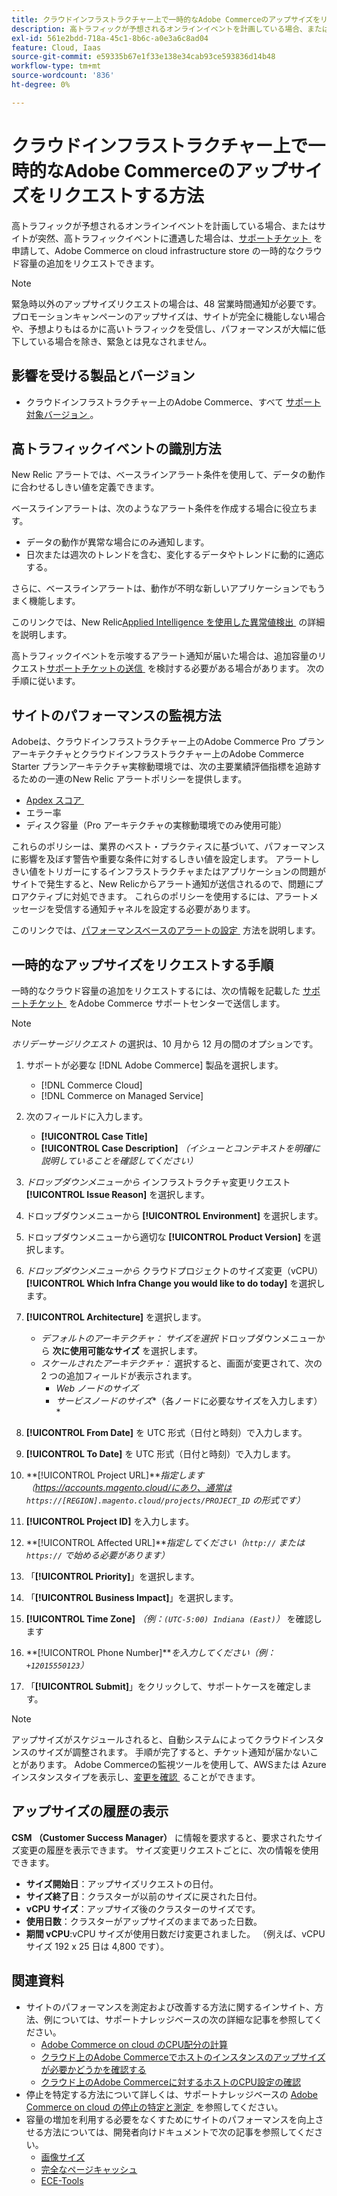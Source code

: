 ```yaml
---
title: クラウドインフラストラクチャー上で一時的なAdobe Commerceのアップサイズをリクエストする方法
description: 高トラフィックが予想されるオンラインイベントを計画している場合、またはサイトが突然高トラフィックのイベントに遭遇した場合は、[ サポートチケット ] （/help/help-center-guide/help-center/magento-help-center-user-guide.md#submit-ticket）を申請して、クラウドインフラストラクチャストア上のAdobe Commerceの一時的なクラウドキャパシティを増やすようにリクエストできます。
exl-id: 561e2bdd-718a-45c1-8b6c-a0e3a6c8ad04
feature: Cloud, Iaas
source-git-commit: e59335b67e1f33e138e34cab93ce593836d14b48
workflow-type: tm+mt
source-wordcount: '836'
ht-degree: 0%

---
```


# クラウドインフラストラクチャー上で一時的なAdobe Commerceのアップサイズをリクエストする方法

高トラフィックが予想されるオンラインイベントを計画している場合、またはサイトが突然、高トラフィックイベントに遭遇した場合は、[&#x200B; サポートチケット &#x200B;](/help/help-center-guide/help-center/magento-help-center-user-guide.md#submit-ticket) を申請して、Adobe Commerce on cloud infrastructure store の一時的なクラウド容量の追加をリクエストできます。

>[!NOTE]
>
>緊急時以外のアップサイズリクエストの場合は、48 営業時間通知が必要です。 プロモーションキャンペーンのアップサイズは、サイトが完全に機能しない場合や、予想よりもはるかに高いトラフィックを受信し、パフォーマンスが大幅に低下している場合を除き、緊急とは見なされません。

## 影響を受ける製品とバージョン

* クラウドインフラストラクチャー上のAdobe Commerce、すべて [&#x200B; サポート対象バージョン &#x200B;](https://www.adobe.com/content/dam/cc/en/legal/terms/enterprise/pdfs/Adobe-Commerce-Software-Lifecycle-Policy.pdf)。

## 高トラフィックイベントの識別方法

New Relic アラートでは、ベースラインアラート条件を使用して、データの動作に合わせるしきい値を定義できます。

ベースラインアラートは、次のようなアラート条件を作成する場合に役立ちます。

* データの動作が異常な場合にのみ通知します。
* 日次または週次のトレンドを含む、変化するデータやトレンドに動的に適応する。

さらに、ベースラインアラートは、動作が不明な新しいアプリケーションでもうまく機能します。

このリンクでは、New Relic[Applied Intelligence を使用した異常値検出 &#x200B;](https://docs.newrelic.com/docs/alerts-applied-intelligence/applied-intelligence/anomaly-detection/anomaly-detection-applied-intelligence/) の詳細を説明します。

高トラフィックイベントを示唆するアラート通知が届いた場合は、追加容量のリクエスト [&#x200B; サポートチケットの送信 &#x200B;](/docs/commerce-knowledge-base/kb/help-center-guide/magento-help-center-user-guide.html?lang=en#submit-ticket) を検討する必要がある場合があります。 次の手順に従います。

## サイトのパフォーマンスの監視方法

Adobeは、クラウドインフラストラクチャー上のAdobe Commerce Pro プランアーキテクチャとクラウドインフラストラクチャー上のAdobe Commerce Starter プランアーキテクチャ実稼動環境では、次の主要業績評価指標を追跡するための一連のNew Relic アラートポリシーを提供します。

* [Apdex スコア &#x200B;](https://docs.newrelic.com/docs/apm/new-relic-apm/apdex/apdex-measure-user-satisfaction)
* エラー率
* ディスク容量（Pro アーキテクチャの実稼動環境でのみ使用可能）

これらのポリシーは、業界のベスト・プラクティスに基づいて、パフォーマンスに影響を及ぼす警告や重要な条件に対するしきい値を設定します。 アラートしきい値をトリガーにするインフラストラクチャまたはアプリケーションの問題がサイトで発生すると、New Relicからアラート通知が送信されるので、問題にプロアクティブに対処できます。 これらのポリシーを使用するには、アラートメッセージを受信する通知チャネルを設定する必要があります。

このリンクでは、[&#x200B; パフォーマンスベースのアラートの設定 &#x200B;](/docs/commerce-cloud-service/user-guide/monitor/new-relic.html#monitor-performance-with-managed-alerts) 方法を説明します。

## 一時的なアップサイズをリクエストする手順

一時的なクラウド容量の追加をリクエストするには、次の情報を記載した [&#x200B; サポートチケット &#x200B;](/help/help-center-guide/help-center/magento-help-center-user-guide.md#submit-ticket) をAdobe Commerce サポートセンターで送信します。

>[!NOTE]
>
>*ホリデーサージリクエスト* の選択は、10 月から 12 月の間のオプションです。

1. サポートが必要な [!DNL Adobe Commerce] 製品を選択します。
   * [!DNL Commerce Cloud]
   * [!DNL Commerce on Managed Service]

1. 次のフィールドに入力します。
   * **[!UICONTROL Case Title]**
   * **[!UICONTROL Case Description]** *（イシューとコンテキストを明確に説明していることを確認してください）*

1. *ドロップダウンメニューから* インフラストラクチャ変更リクエスト **[!UICONTROL Issue Reason]** を選択します。

1. ドロップダウンメニューから **[!UICONTROL Environment]** を選択します。

1. ドロップダウンメニューから適切な **[!UICONTROL Product Version]** を選択します。

1. *ドロップダウンメニューから* クラウドプロジェクトのサイズ変更（vCPU） **[!UICONTROL Which Infra Change you would like to do today]** を選択します。

1. **[!UICONTROL Architecture]** を選択します。
   * *デフォルトのアーキテクチャ：* *サイズを選択* ドロップダウンメニューから **次に使用可能なサイズ** を選択します。
   * *スケールされたアーキテクチャ：* 選択すると、画面が変更されて、次の 2 つの追加フィールドが表示されます。
      * *Web ノードのサイズ*
      * *サービスノードのサイズ**（各ノードに必要なサイズを入力します）*

1. **[!UICONTROL From Date]** を UTC 形式（日付と時刻）で入力します。

1. **[!UICONTROL To Date]** を UTC 形式（日付と時刻）で入力します。

1. **[!UICONTROL Project URL]***指定します（https://accounts.magento.cloud/にあり、通常は `https://[REGION].magento.cloud/projects/PROJECT_ID` の形式です）*

1. **[!UICONTROL Project ID]** を入力します。

1. **[!UICONTROL Affected URL]***指定してください（`http://` または `https://` で始める必要があります）*

1. 「**[!UICONTROL Priority]**」を選択します。

1. 「**[!UICONTROL Business Impact]**」を選択します。

1. **[!UICONTROL Time Zone]** *（例：`(UTC-5:00) Indiana (East)`）* を確認します

1. **[!UICONTROL Phone Number]***を入力してください（例：`+12015550123`）*

1. 「**[!UICONTROL Submit]**」をクリックして、サポートケースを確定します。

>[!NOTE]
>
>アップサイズがスケジュールされると、自動システムによってクラウドインスタンスのサイズが調整されます。 手順が完了すると、チケット通知が届かないことがあります。 Adobe Commerceの監視ツールを使用して、AWSまたは Azure インスタンスタイプを表示し、[&#x200B; 変更を確認 &#x200B;](/help/how-to/general/check-vcpu-using-observation-for-adobe-commerce.md) ることができます。

## アップサイズの履歴の表示

**CSM （Customer Success Manager）** に情報を要求すると、要求されたサイズ変更の履歴を表示できます。
サイズ変更リクエストごとに、次の情報を使用できます。

* **サイズ開始日**：アップサイズリクエストの日付。
* **サイズ終了日**：クラスターが以前のサイズに戻された日付。
* **vCPU サイズ**：アップサイズ後のクラスターのサイズです。
* **使用日数**：クラスターがアップサイズのままであった日数。
* **期間 vCPU**:vCPU サイズが使用日数だけ変更されました。 （例えば、vCPU サイズ 192 x 25 日は 4,800 です）。


## 関連資料

* サイトのパフォーマンスを測定および改善する方法に関するインサイト、方法、例については、サポートナレッジベースの次の詳細な記事を参照してください。
   * [Adobe Commerce on cloud のCPU配分の計算](/docs/commerce-knowledge-base/kb/how-to/magento-commerce-cloud-cpu-allocation-calculation.html)
   * [クラウド上のAdobe Commerceでホストのインスタンスのアップサイズが必要かどうかを確認する](/docs/commerce-knowledge-base/kb/how-to/magento-commerce-cloud-check-if-upsize-for-hosts-instances-is-needed.html)
   * [クラウド上のAdobe Commerceに対するホストのCPU設定の確認](/docs/commerce-knowledge-base/kb/how-to/magento-commerce-cloud-check-hosts-cpu-configuration.html)
* 停止を特定する方法について詳しくは、サポートナレッジベースの [Adobe Commerce on cloud の停止の特定と測定 &#x200B;](/docs/commerce-knowledge-base/kb/how-to/how-to-identify-outages.html) を参照してください。
* 容量の増加を利用する必要をなくすためにサイトのパフォーマンスを向上させる方法については、開発者向けドキュメントで次の記事を参照してください。
   * [画像サイズ](/docs/commerce-admin/catalog/products/digital-assets/product-image-config.html#product-image-resizing)
   * [完全なページキャッシュ](/docs/commerce-admin/systems/tools/cache-management.html#full-page-caching)
   * [ECE-Tools](/docs/commerce-cloud-service/user-guide/dev-tools/ece-tools/package-overview.html)
